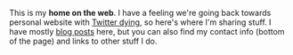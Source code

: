 ---
---

This is my **home on the web**. I have a feeling we're going back towards personal
website with [Twitter dying][best-of-dying-twitter], so here's where I'm sharing
stuff. I have mostly [blog posts](/blog) here, but you can also find my contact
info (bottom of the page) and links to other stuff I do.


[best-of-dying-twitter]: https://twitter.com/bestofdyingtwit
